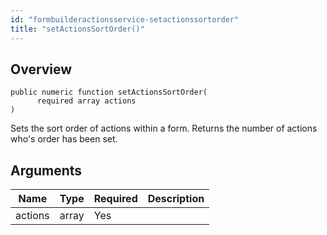 ```yaml
---
id: "formbuilderactionsservice-setactionssortorder"
title: "setActionsSortOrder()"
---
```



## Overview




```luceescript
public numeric function setActionsSortOrder(
      required array actions
)
```

Sets the sort order of actions within a form. Returns the number
of actions who's order has been set.

## Arguments


<div class="table-responsive"><table class="table"><thead><tr><th>Name</th><th>Type</th><th>Required</th><th>Description</th></tr></thead><tbody><tr><td>actions</td><td>array</td><td>Yes</td><td></td></tr></tbody></table></div>